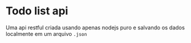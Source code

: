 # Todo list api

Uma api restful criada usando apenas nodejs puro e salvando os dados localmente
em um arquivo `.json`
